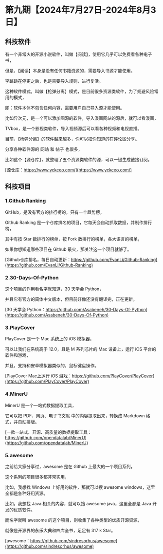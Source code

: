 # 第九期【2024年7月27日-2024年8月3日】

## 科技软件

有一个非常火的开源小说软件，叫做【阅读】，使用它几乎可以免费看各种电子书，

但是，【阅读】本身是没有任何书籍资源的，需要导入书源才能使用。

李跳跳在停更之后，也是需要导入规则，进行复活。

这种软件模式，叫做【枪弹分离】模式，是目前很多资源类软件，为了规避风险常用的模式，

即：软件本体不包含任何内容，需要用户自己导入源才能使用。

比如异次元，是一个可以添加图源的软件，导入漫画网站的源后，就可以看漫画，

TVbox，是一个影视类软件，导入视频源后可以看各种视频和电视直播。

目前，【枪弹分离】的软件越来越多，你可以把你知道的在评论区分享。

分享各种软件源的 网站 和 帖子 也很多，

比如这个【源仓库】，就整理了五个资源类软件的源，可以一键生成链接订阅。


[源仓库：https://www.yckceo.com/](https://www.yckceo.com/)


## 科技项目

### 1.Github Ranking

GitHub，是没有官方的排行榜的，只有一个趋势榜，

Github Ranking 是一个仓库排名的项目，它每天会自动抓取数据，并制作排行榜，

其中有按 Star 数排行的榜单，按 Fork 数排行的榜单，各大语言的榜单，

如果你想知道哪些项目在 Github 最火，那关注这一个项目就够了。

[Github仓库排名，每日自动更新：https://github.com/EvanLi/Github-Ranking](https://github.com/EvanLi/Github-Ranking)


### 2.30-Days-Of-Python

这个项目的作用看名字就知道，30 天学会 Python，

并且它有官方的简体中文版本，但目前好像还没有翻译完，正在更新。


[30 天学会 Python：https://github.com/Asabeneh/30-Days-Of-Python](https://github.com/Asabeneh/30-Days-Of-Python)


### 3.PlayCover

PlayCover 是一个 Mac 系统上的 iOS 模拟器，

可以让我们在系统高于 12.0，且是 M 系列芯片的 Mac 设备上，运行 iOS 平台的软件和游戏，

并且，支持和安卓模拟器类似的，鼠标键盘操作。


[PlayCover Mac上运行 iOS 游戏：https://github.com/PlayCover/PlayCover](https://github.com/PlayCover/PlayCover)


### 4.MinerU

MinerU 是一个一站式数据提取工具，

它可以把 PDF、网页、电子书文献 中的内容提取出来，转换成 Markdown 格式，并自动排版。

[一款一站式、开源、高质量的数据提取工具：https://github.com/opendatalab/MinerU](https://github.com/opendatalab/MinerU)


### 5.awesome

之前给大家分享过，awesome 是在 Github 上最大的一个项目系列，

这个系列的项目很多都非常实用，

比如，我想找 Windows 上好用的软件，那就可以搜 awesome windows，这里全都是各种好用资源。

比如，我想找 Java 相关的内容，就可以搜 awesome java，这里全都是 Java 开发的优质软件。

而名字就叫 awesome 的这个项目，则收集了各种类型的优质开源资源，

就像是开源界的永乐大典和四库全书，足足有 317 k Star。

[awesome：https://github.com/sindresorhus/awesome](https://github.com/sindresorhus/awesome)
